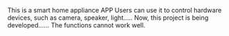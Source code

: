 This is a smart home appliance APP
Users can use it to control hardware devices, such as camera, speaker, light.....
Now, this project is being developed...... The functions cannot work well.
